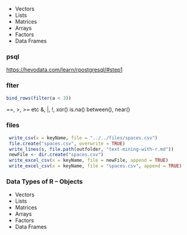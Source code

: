 - Vectors
- Lists
- Matrices
- Arrays
- Factors
- Data Frames


### psql
https://hevodata.com/learn/rpostgresql/#step1

### flter
```r
bind_rows(filter(a < 3))
```

==, >, >= etc
&, |, !, xor()
is.na()
between(), near()

### files

```r
 write_csv(x = keyName, file = "../../files/spaces.csv")
 file.create("spaces.csv", overwrite = TRUE)
 write_lines(s, file.path(outfolder, "text-mining-with-r.md"))
 newFile <- dir.create("spaces.csv")
 write_excel_csv(x = keyName, file = newFile, append = TRUE)
 write_excel_csv(x = keyName, file = "spaces.csv", append = TRUE)
```

### Data Types of R – Objects

- Vectors
- Lists
- Matrices
- Arrays
- Factors
- Data Frames

